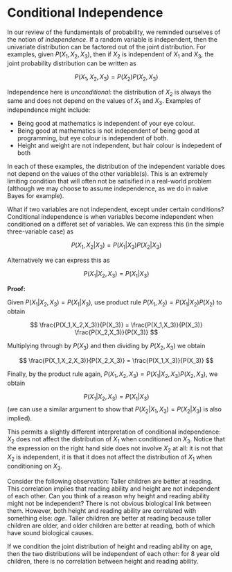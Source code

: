 # Conditional Independence

In our review of the fundamentals of probability, we reminded ourselves of the notion of *independence*. If a random variable is independent, then the univariate distribution can be factored out of the joint distribution. For examples, given $P(X_1, X_2, X_3)$, then if $X_2$ is independent of $X_1$ and $X_3$, the joint probability distribution can be written as

$$
P(X_1,X_2,X_3) = P(X_2)P(X_2,X_3)
$$

Independence here is *unconditional*: the distribution of $X_2$ is always the same and does not depend on the values of $X_1$ and $X_3$. Examples of independence might include:

* Being good at mathematics is independent of your eye colour.
* Being good at mathematics is not independent of being good at programming, but eye colour is independent of both.
* Height and weight are not independent, but hair colour is indepedent of both

In each of these examples, the distribution of the independent variable does not depend on the values of the other variable(s). This is an extremely limiting condition that will often not be satisified in a real-world problem (although we may choose to assume independence, as we do in naive Bayes for example).

What if two variables are not independent, except under certain conditions? Conditional independence is when variables become independent when conditioned on a differet set of variables. We can express this (in the simple three-variable case) as

$$
P(X_1,X_2\vert X_3) = P(X_1\vert X_3)P(X_2\vert X_3)
$$

Alternatively we can express this as

$$P(X_1\vert X_2,X_3)=P(X_1\vert X_3)$$

**Proof:** 

Given $P(X_1\vert X_2,X_3)=P(X_1\vert X_3)$, use product rule $P(X_1,X_2)=P(X_1\vert X_2)P(X_2)$ to obtain

$$
\frac{P(X_1,X_2,X_3)}{P(X_3)} = \frac{P(X_1,X_3)}{P(X_3)} \frac{P(X_2,X_3)}{P(X_3)}
$$

Multiplying through by $P(X_3)$ and then dividing by $P(X_2,X_3)$ we obtain

$$
\frac{P(X_1,X_2,X_3)}{P(X_2,X_3)} = \frac{P(X_1,X_3)}{P(X_3)}
$$

Finally, by the product rule again, $P(X_1,X_2,X_3)=P(X_1\vert X_2,X_3)P(X_2,X_3)$, we obtain

$$
P(X_1\vert X_2,X_3) = P(X_1\vert X_3)
$$
 (we can use a similar argument to show that $P(X_2\vert X_1,X_3) = P(X_2\vert X_3)$ is also implied).

This permits a slightly different interpretation of conditional independence: $X_2$ does not affect the distribution of $X_1$ when conditioned on $X_3$. Notice that the expression on the right hand side does not involve $X_2$ at all: it is not that $X_2$ is independent, it is that it does not affect the distribution of $X_1$ when conditioning on $X_3$.

Consider the following observation: Taller children are better at reading. This correlation implies that reading ability and height are not independent of each other. Can you think of a reason why height and reading ability might not be independent? There is not obvious biological link between them. However, both height and reading ability are correlated with something else: *age*. Taller children are better at reading because taller children are older, and older children are better at reading, both of which have sound biological causes.

If we condition the joint distribution of height and reading ability on age, then the two distributions will be independent of each other: for 8 year old children, there is no correlation between height and reading ability.
